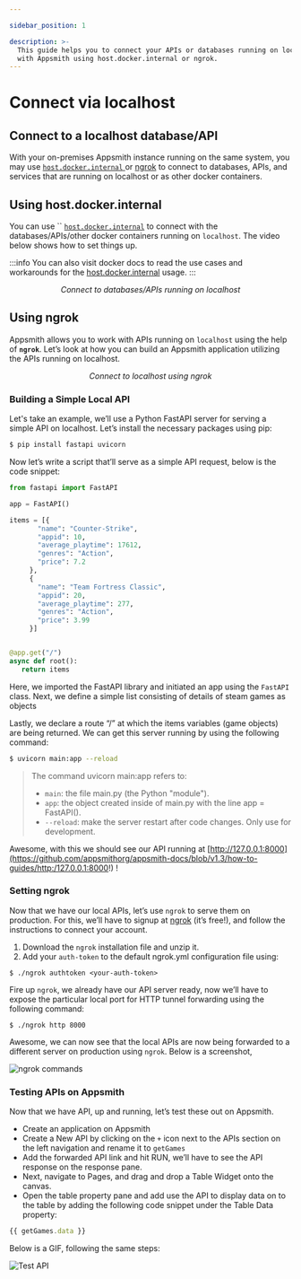 ```yaml
---

sidebar_position: 1

description: >-
  This guide helps you to connect your APIs or databases running on localhost
  with Appsmith using host.docker.internal or ngrok.
---
```


# Connect via localhost

## Connect to a localhost database/API

With your on-premises Appsmith instance running on the same system, you may use [`host.docker.internal` ](how-to-work-with-local-apis-on-appsmith.md#using-docker-internal)or [ngrok](how-to-work-with-local-apis-on-appsmith.md#using-ngrok) to connect to databases, APIs, and services that are running on localhost or as other docker containers.

## Using host.docker.internal

You can use `` [`host.docker.internal`](https://docs.docker.com/desktop/networking/#i-want-to-connect-from-a-container-to-a-service-on-the-host) to connect with the databases/APIs/other docker containers running on `localhost`. The video below shows how to set things up.

:::info
You can also visit docker docs to read the use cases and workarounds for the [host.docker.internal](https://docs.docker.com/desktop/networking/#use-cases-and-workarounds-for-all-platforms) usage.&#x20;
:::



 <figure>
 <object data="https://www.youtube.com/embed/4XlgsVekzhI" width='860px' height='515px'></object> 
<figcaption align = "center"><i>Connect to databases/APIs running on localhost
</i></figcaption>
</figure>
 


## Using ngrok

Appsmith allows you to work with APIs running on `localhost` using the help of **`ngrok`**. Let’s look at how you can build an Appsmith application utilizing the APIs running on localhost.





 <figure>
 <object data="https://www.youtube.com/embed/IUX2rXmS17E" width='860px' height='515px'></object> 
<figcaption align = "center"><i>Connect to localhost using ngrok
</i></figcaption>
</figure>


### Building a Simple Local API

Let's take an example, we’ll use a Python FastAPI server for serving a simple API on localhost. Let’s install the necessary packages using pip:

```bash
$ pip install fastapi uvicorn
```

Now let’s write a script that’ll serve as a simple API request, below is the code snippet:

```python
from fastapi import FastAPI

app = FastAPI()

items = [{     
       "name": "Counter-Strike",
       "appid": 10,
       "average_playtime": 17612,
       "genres": "Action",
       "price": 7.2
     },
     {
       "name": "Team Fortress Classic",
       "appid": 20,
       "average_playtime": 277,
       "genres": "Action",
       "price": 3.99
     }]


@app.get("/")
async def root():
   return items
```

Here, we imported the FastAPI library and initiated an app using the `FastAPI` class. Next, we define a simple list consisting of details of steam games as objects

Lastly, we declare a route “/” at which the items variables (game objects) are being returned. We can get this server running by using the following command:

```bash
$ uvicorn main:app --reload
```

> The command uvicorn main:app refers to:
>
> * `main`: the file main.py (the Python "module").
> * `app`: the object created inside of main.py with the line app = FastAPI().
> * `--reload`: make the server restart after code changes. Only use for development.

Awesome, with this we should see our API running at [http://127.0.0.1:8000](https://github.com/appsmithorg/appsmith-docs/blob/v1.3/how-to-guides/http:/127.0.0.1:8000!) !

### Setting ngrok

Now that we have our local APIs, let’s use `ngrok` to serve them on production. For this, we’ll have to signup at [ngrok](https://dashboard.ngrok.com/get-started/setup) (it’s free!), and follow the instructions to connect your account.

1. Download the `ngrok` installation file and unzip it.
2. Add your `auth-token` to the default ngrok.yml configuration file using:

```
$ ./ngrok authtoken <your-auth-token>
```

Fire up `ngrok`, we already have our API server ready, now we’ll have to expose the particular local port for HTTP tunnel forwarding using the following command:

```
$ ./ngrok http 8000
```

Awesome, we can now see that the local APIs are now being forwarded to a different server on production using `ngrok`. Below is a screenshot,

![ngrok commands](https://lh5.googleusercontent.com/5Qdqw3U5EYtDk5EhpWrTrrUw5EcKPqZGE8xX2W7NjazBd\_cdSQZNUgVkUzkQXjG0NqCusqQW4ftUp3GAOg794gsWCZpXrDi1lmtBF7ZplJ5lAAcdsc\_hfKOFr93KebVE4nZ1JKp9)

### Testing APIs on Appsmith

Now that we have API, up and running, let’s test these out on Appsmith.

* Create an application on Appsmith
* Create a New API by clicking on the `+` icon next to the APIs section on the left navigation and rename it to `getGames`
* Add the forwarded API link and hit RUN, we’ll have to see the API response on the response pane.
* Next, navigate to Pages, and drag and drop a Table Widget onto the canvas.
* Open the table property pane and add use the API to display data on to the table by adding the following code snippet under the Table Data property:

```javascript
{{ getGames.data }}
```

Below is a GIF, following the same steps:

![Test API](/img/NGROK.gif)
